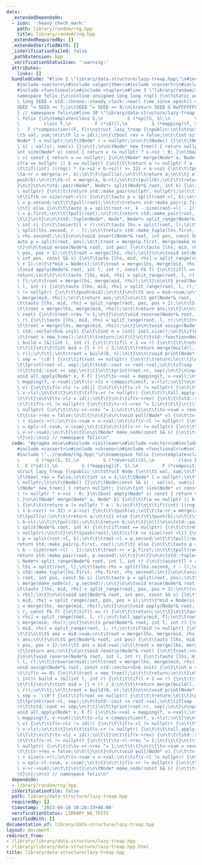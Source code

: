 ```yaml
---
data:
  _extendedDependsOn:
  - icon: ':heavy_check_mark:'
    path: library/random/rng.hpp
    title: library/random/rng.hpp
  _extendedRequiredBy: []
  _extendedVerifiedWith: []
  _isVerificationFailed: false
  _pathExtension: hpp
  _verificationStatusIcon: ':warning:'
  attributes:
    links: []
  bundledCode: "#line 2 \"library/data-structure/lazy-treap.hpp\"\n#include <iostream>\n\
    #include <vector>\n#include <algorithm>\n#include <cassert>\n#include <chrono>\n\
    #include <functional>\n#include <tuple>\n#line 3 \"library/random/rng.hpp\"\n\n\
    namespace felix {\n\ninline unsigned long long rng() {\n\tstatic unsigned long\
    \ long SEED = std::chrono::steady_clock::now().time_since_epoch().count();\n\t\
    SEED ^= SEED << 7;\n\tSEED ^= SEED >> 9;\n\treturn SEED & 0xFFFFFFFFULL;\n}\n\n\
    } // namespace felix\n#line 10 \"library/data-structure/lazy-treap.hpp\"\n\nnamespace\
    \ felix {\n\ntemplate<class S,\n         S (*op)(S, S),\n         S (*reversal)(S),\n\
    \         class F,\n         F (*id)(),\n         S (*mapping)(F, S),\n      \
    \   F (*composition)(F, F)>\nstruct lazy_treap {\npublic:\n\tstruct Node {\n\t\
    \tS val, sum;\n\t\tF lz = id();\n\t\tbool rev = false;\n\t\tint sz = 1;\n\t\t\
    Node* l = nullptr;\n\t\tNode* r = nullptr;\n\n\t\tNode() {}\n\t\tNode(const S&\
    \ s) : val(s), sum(s) {}\n\t};\n\n\tNode* new_tree() { return nullptr; }\n\n\t\
    int size(Node* v) const { return v != nullptr ? v->sz : 0; }\n\tbool empty(Node*\
    \ v) const { return v == nullptr; }\n\n\tNode* merge(Node* a, Node* b) {\n\t\t\
    if(a == nullptr || b == nullptr) {\n\t\t\treturn a != nullptr ? a : b;\n\t\t}\n\
    \t\tif((int) ((rng() * (a->sz + b->sz)) >> 32) < a->sz) {\n\t\t\tpush(a);\n\t\t\
    \ta->r = merge(a->r, b);\n\t\t\tpull(a);\n\t\t\treturn a;\n\t\t} else {\n\t\t\t\
    push(b);\n\t\t\tb->l = merge(a, b->l);\n\t\t\tpull(b);\n\t\t\treturn b;\n\t\t\
    }\n\t}\n\n\tstd::pair<Node*, Node*> split(Node*& root, int k) {\n\t\tif(root ==\
    \ nullptr) {\n\t\t\treturn std::make_pair(nullptr, nullptr);\n\t\t}\n\t\tpush(root);\n\
    \t\tif(k <= size(root->l)) {\n\t\t\tauto p = split(root->l, k);\n\t\t\troot->l\
    \ = p.second;\n\t\t\tpull(root);\n\t\t\treturn std::make_pair(p.first, root);\n\
    \t\t} else {\n\t\t\tauto p = split(root->r, k - size(root->l) - 1);\n\t\t\troot->r\
    \ = p.first;\n\t\t\tpull(root);\n\t\t\treturn std::make_pair(root, p.second);\n\
    \t\t}\n\t}\n\n\tstd::tuple<Node*, Node*, Node*> split_range(Node*& root, int l,\
    \ int r) {\n\t\tassert(l < r);\n\t\tauto lhs = split(root, l);\n\t\tauto rhs =\
    \ split(lhs.second, r - l);\n\t\treturn std::make_tuple(lhs.first, rhs.first,\
    \ rhs.second);\n\t}\n\n\tvoid insert(Node*& root, int pos, const S& s) {\n\t\t\
    auto p = split(root, pos);\n\t\troot = merge(p.first, merge(make_node(s), p.second));\n\
    \t}\n\n\tvoid erase(Node*& root, int pos) {\n\t\tauto [lhs, mid, rhs] = split_range(root,\
    \ pos, pos + 1);\n\t\troot = merge(lhs, rhs);\n\t}\n\n\tvoid set(Node*& root,\
    \ int pos, const S& s) {\n\t\tauto [lhs, mid, rhs] = split_range(root, pos, pos\
    \ + 1);\n\t\t*mid = Node(s);\n\t\troot = merge(lhs, merge(mid, rhs));\n\t}\n\n\
    \tvoid apply(Node*& root, int l, int r, const F& f) {\n\t\tif(l == r) {\n\t\t\t\
    return;\n\t\t}\n\t\tauto [lhs, mid, rhs] = split_range(root, l, r);\n\t\tall_apply(mid,\
    \ f);\n\t\troot = merge(lhs, merge(mid, rhs));\n\t}\n\n\tS prod(Node*& root, int\
    \ l, int r) {\n\t\tauto [lhs, mid, rhs] = split_range(root, l, r);\n\t\tif(mid\
    \ != nullptr) {\n\t\t\tpush(mid);\n\t\t}\n\t\tS ans = mid->sum;\n\t\troot = merge(lhs,\
    \ merge(mid, rhs));\n\t\treturn ans;\n\t}\n\n\tS get(Node*& root, int pos) {\n\
    \t\tauto [lhs, mid, rhs] = split_range(root, pos, pos + 1);\n\t\tS ans = mid->val;\n\
    \t\troot = merge(lhs, merge(mid, rhs));\n\t\treturn ans;\n\t}\n\n\tvoid reverse(Node*&\
    \ root) {\n\t\troot->rev ^= 1;\n\t}\n\n\tvoid reverse(Node*& root, int l, int\
    \ r) {\n\t\tauto [lhs, mid, rhs] = split_range(root, l, r);\n\t\treverse(mid);\n\
    \t\troot = merge(lhs, merge(mid, rhs));\n\t}\n\n\tvoid assign(Node*& root, const\
    \ std::vector<S>& init) {\n\t\tint n = (int) init.size();\n\t\tif(n == 0) {\n\t\
    \t\troot = new_tree();\n\t\t\treturn;\n\t\t}\n\t\tstd::function<Node*(int, int)>\
    \ build = [&](int l, int r) {\n\t\t\tif(l + 1 == r) {\n\t\t\t\treturn make_node(init[l]);\n\
    \t\t\t}\n\t\t\tint mid = (l + r) / 2;\n\t\t\treturn merge(build(l, mid), build(mid,\
    \ r));\n\t\t};\n\t\troot = build(0, n);\n\t}\n\n\tvoid print(Node* root, char\
    \ sep = '\\0') {\n\t\tif(root == nullptr) {\n\t\t\treturn;\n\t\t}\n\t\tpush(root);\n\
    \t\tprint(root->l, sep);\n\t\tstd::cout << root->val;\n\t\tif(sep != '\\0') {\n\
    \t\t\tstd::cout << sep;\n\t\t}\n\t\tprint(root->r, sep);\n\t}\n\nprotected:\n\t\
    void all_apply(Node* v, F f) {\n\t\tv->val = mapping(f, v->val);\n\t\tv->sum =\
    \ mapping(f, v->sum);\n\t\tv->lz = composition(f, v->lz);\n\t}\n\n\tvoid push(Node*\
    \ v) {\n\t\tif(v->lz != id()) {\n\t\t\tif(v->l != nullptr) {\n\t\t\t\tall_apply(v->l,\
    \ v->lz);\n\t\t\t}\n\t\t\tif(v->r != nullptr) {\n\t\t\t\tall_apply(v->r, v->lz);\n\
    \t\t\t}\n\t\t\tv->lz = id();\n\t\t}\n\t\tif(v->rev) {\n\t\t\tstd::swap(v->l, v->r);\n\
    \t\t\tif(v->l != nullptr) {\n\t\t\t\tv->l->rev ^= 1;\n\t\t\t}\n\t\t\tif(v->r !=\
    \ nullptr) {\n\t\t\t\tv->r->rev ^= 1;\n\t\t\t}\n\t\t\tv->sum = reversal(v->sum);\n\
    \t\t\tv->rev = false;\n\t\t}\n\t}\n\n\tvoid pull(Node* v) {\n\t\tv->sz = 1 + size(v->l)\
    \ + size(v->r);\n\t\tv->sum = v->val;\n\t\tif(v->l != nullptr) {\n\t\t\tv->sum\
    \ = op(v->l->sum, v->sum);\n\t\t}\n\t\tif(v->r != nullptr) {\n\t\t\tv->sum = op(v->sum,\
    \ v->r->sum);\n\t\t}\n\t}\n\n\tNode* make_node(const S& s) {\n\t\treturn new Node(s);\n\
    \t}\n};\n\n} // namespace felix\n"
  code: "#pragma once\n#include <iostream>\n#include <vector>\n#include <algorithm>\n\
    #include <cassert>\n#include <chrono>\n#include <functional>\n#include <tuple>\n\
    #include \"../random/rng.hpp\"\n\nnamespace felix {\n\ntemplate<class S,\n   \
    \      S (*op)(S, S),\n         S (*reversal)(S),\n         class F,\n       \
    \  F (*id)(),\n         S (*mapping)(F, S),\n         F (*composition)(F, F)>\n\
    struct lazy_treap {\npublic:\n\tstruct Node {\n\t\tS val, sum;\n\t\tF lz = id();\n\
    \t\tbool rev = false;\n\t\tint sz = 1;\n\t\tNode* l = nullptr;\n\t\tNode* r =\
    \ nullptr;\n\n\t\tNode() {}\n\t\tNode(const S& s) : val(s), sum(s) {}\n\t};\n\n\
    \tNode* new_tree() { return nullptr; }\n\n\tint size(Node* v) const { return v\
    \ != nullptr ? v->sz : 0; }\n\tbool empty(Node* v) const { return v == nullptr;\
    \ }\n\n\tNode* merge(Node* a, Node* b) {\n\t\tif(a == nullptr || b == nullptr)\
    \ {\n\t\t\treturn a != nullptr ? a : b;\n\t\t}\n\t\tif((int) ((rng() * (a->sz\
    \ + b->sz)) >> 32) < a->sz) {\n\t\t\tpush(a);\n\t\t\ta->r = merge(a->r, b);\n\t\
    \t\tpull(a);\n\t\t\treturn a;\n\t\t} else {\n\t\t\tpush(b);\n\t\t\tb->l = merge(a,\
    \ b->l);\n\t\t\tpull(b);\n\t\t\treturn b;\n\t\t}\n\t}\n\n\tstd::pair<Node*, Node*>\
    \ split(Node*& root, int k) {\n\t\tif(root == nullptr) {\n\t\t\treturn std::make_pair(nullptr,\
    \ nullptr);\n\t\t}\n\t\tpush(root);\n\t\tif(k <= size(root->l)) {\n\t\t\tauto\
    \ p = split(root->l, k);\n\t\t\troot->l = p.second;\n\t\t\tpull(root);\n\t\t\t\
    return std::make_pair(p.first, root);\n\t\t} else {\n\t\t\tauto p = split(root->r,\
    \ k - size(root->l) - 1);\n\t\t\troot->r = p.first;\n\t\t\tpull(root);\n\t\t\t\
    return std::make_pair(root, p.second);\n\t\t}\n\t}\n\n\tstd::tuple<Node*, Node*,\
    \ Node*> split_range(Node*& root, int l, int r) {\n\t\tassert(l < r);\n\t\tauto\
    \ lhs = split(root, l);\n\t\tauto rhs = split(lhs.second, r - l);\n\t\treturn\
    \ std::make_tuple(lhs.first, rhs.first, rhs.second);\n\t}\n\n\tvoid insert(Node*&\
    \ root, int pos, const S& s) {\n\t\tauto p = split(root, pos);\n\t\troot = merge(p.first,\
    \ merge(make_node(s), p.second));\n\t}\n\n\tvoid erase(Node*& root, int pos) {\n\
    \t\tauto [lhs, mid, rhs] = split_range(root, pos, pos + 1);\n\t\troot = merge(lhs,\
    \ rhs);\n\t}\n\n\tvoid set(Node*& root, int pos, const S& s) {\n\t\tauto [lhs,\
    \ mid, rhs] = split_range(root, pos, pos + 1);\n\t\t*mid = Node(s);\n\t\troot\
    \ = merge(lhs, merge(mid, rhs));\n\t}\n\n\tvoid apply(Node*& root, int l, int\
    \ r, const F& f) {\n\t\tif(l == r) {\n\t\t\treturn;\n\t\t}\n\t\tauto [lhs, mid,\
    \ rhs] = split_range(root, l, r);\n\t\tall_apply(mid, f);\n\t\troot = merge(lhs,\
    \ merge(mid, rhs));\n\t}\n\n\tS prod(Node*& root, int l, int r) {\n\t\tauto [lhs,\
    \ mid, rhs] = split_range(root, l, r);\n\t\tif(mid != nullptr) {\n\t\t\tpush(mid);\n\
    \t\t}\n\t\tS ans = mid->sum;\n\t\troot = merge(lhs, merge(mid, rhs));\n\t\treturn\
    \ ans;\n\t}\n\n\tS get(Node*& root, int pos) {\n\t\tauto [lhs, mid, rhs] = split_range(root,\
    \ pos, pos + 1);\n\t\tS ans = mid->val;\n\t\troot = merge(lhs, merge(mid, rhs));\n\
    \t\treturn ans;\n\t}\n\n\tvoid reverse(Node*& root) {\n\t\troot->rev ^= 1;\n\t\
    }\n\n\tvoid reverse(Node*& root, int l, int r) {\n\t\tauto [lhs, mid, rhs] = split_range(root,\
    \ l, r);\n\t\treverse(mid);\n\t\troot = merge(lhs, merge(mid, rhs));\n\t}\n\n\t\
    void assign(Node*& root, const std::vector<S>& init) {\n\t\tint n = (int) init.size();\n\
    \t\tif(n == 0) {\n\t\t\troot = new_tree();\n\t\t\treturn;\n\t\t}\n\t\tstd::function<Node*(int,\
    \ int)> build = [&](int l, int r) {\n\t\t\tif(l + 1 == r) {\n\t\t\t\treturn make_node(init[l]);\n\
    \t\t\t}\n\t\t\tint mid = (l + r) / 2;\n\t\t\treturn merge(build(l, mid), build(mid,\
    \ r));\n\t\t};\n\t\troot = build(0, n);\n\t}\n\n\tvoid print(Node* root, char\
    \ sep = '\\0') {\n\t\tif(root == nullptr) {\n\t\t\treturn;\n\t\t}\n\t\tpush(root);\n\
    \t\tprint(root->l, sep);\n\t\tstd::cout << root->val;\n\t\tif(sep != '\\0') {\n\
    \t\t\tstd::cout << sep;\n\t\t}\n\t\tprint(root->r, sep);\n\t}\n\nprotected:\n\t\
    void all_apply(Node* v, F f) {\n\t\tv->val = mapping(f, v->val);\n\t\tv->sum =\
    \ mapping(f, v->sum);\n\t\tv->lz = composition(f, v->lz);\n\t}\n\n\tvoid push(Node*\
    \ v) {\n\t\tif(v->lz != id()) {\n\t\t\tif(v->l != nullptr) {\n\t\t\t\tall_apply(v->l,\
    \ v->lz);\n\t\t\t}\n\t\t\tif(v->r != nullptr) {\n\t\t\t\tall_apply(v->r, v->lz);\n\
    \t\t\t}\n\t\t\tv->lz = id();\n\t\t}\n\t\tif(v->rev) {\n\t\t\tstd::swap(v->l, v->r);\n\
    \t\t\tif(v->l != nullptr) {\n\t\t\t\tv->l->rev ^= 1;\n\t\t\t}\n\t\t\tif(v->r !=\
    \ nullptr) {\n\t\t\t\tv->r->rev ^= 1;\n\t\t\t}\n\t\t\tv->sum = reversal(v->sum);\n\
    \t\t\tv->rev = false;\n\t\t}\n\t}\n\n\tvoid pull(Node* v) {\n\t\tv->sz = 1 + size(v->l)\
    \ + size(v->r);\n\t\tv->sum = v->val;\n\t\tif(v->l != nullptr) {\n\t\t\tv->sum\
    \ = op(v->l->sum, v->sum);\n\t\t}\n\t\tif(v->r != nullptr) {\n\t\t\tv->sum = op(v->sum,\
    \ v->r->sum);\n\t\t}\n\t}\n\n\tNode* make_node(const S& s) {\n\t\treturn new Node(s);\n\
    \t}\n};\n\n} // namespace felix\n"
  dependsOn:
  - library/random/rng.hpp
  isVerificationFile: false
  path: library/data-structure/lazy-treap.hpp
  requiredBy: []
  timestamp: '2023-04-16 16:26:33+08:00'
  verificationStatus: LIBRARY_NO_TESTS
  verifiedWith: []
documentation_of: library/data-structure/lazy-treap.hpp
layout: document
redirect_from:
- /library/library/data-structure/lazy-treap.hpp
- /library/library/data-structure/lazy-treap.hpp.html
title: library/data-structure/lazy-treap.hpp
---
```

